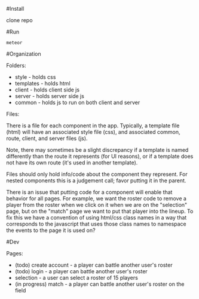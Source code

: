 #Install

  clone repo

#Run

  `meteor`

#Organization

Folders:

  * style - holds css
  * templates - holds html
  * client - holds client side js
  * server - holds server side js
  * common - holds js to run on both client and server

Files:

  There is a file for each component in the app. Typically, a template file
  (html) will have an associated style file (css), and associated common, route,
  client, and server files (js).

  Note, there may sometimes be a slight discrepancy if a template is named
  differently than the route it represents (for UI reasons), or if a template
  does not have its own route (it's used in another template).

  Files should only hold info/code about the component they represent.  For
  nested components this is a judgement call; favor putting it in the parent.

  There is an issue that putting code for a component will enable that behavior
  for all pages.  For example, we want the roster code to remove a player from
  the roster when we click on it when we are on the "selection" page, but on the
  "match" page we want to put that player into the lineup. To fix this we have a
  convention of using html/css class names in a way that corresponds to the
  javascript that uses those class names to namespace the events to the page it
  is used on?

#Dev

Pages:

  * (todo) create account - a player can battle another user's roster
  * (todo) login - a player can battle another user's roster
  * selection - a user can select a roster of 15 players
  * (in progress) match - a player can battle another user's roster on the field
